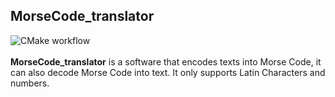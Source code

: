 ## MorseCode_translator
![CMake workflow](https://github.com/apetrai/MorseCode_translator/actions/workflows/cmake.yml/badge.svg)<br><br>
**MorseCode_translator** is a software that encodes texts into Morse Code, it can also decode Morse Code into text. It only supports Latin Characters and numbers.
